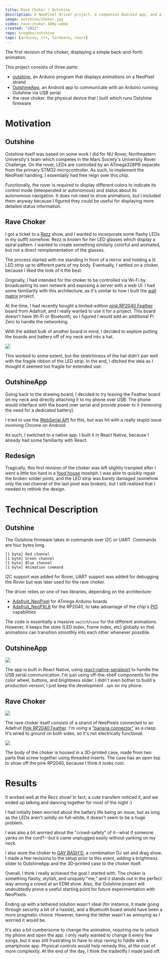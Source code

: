 ```yaml
---
title: Rave Choker / Outshine
description: A NeoPixel driver project, a companion Android app, and a stylish LED choker.
image: outshine/choker.jpg
video: rave-choker.480p.webm
created: "2022"
repo: breqdev/outshine
tags: [arduino, c++, hardware, react]
---
```


<Giphy id="WHmc9HI2lXWgnEgY7Y" />
<Caption>
  The first revision of the choker, displaying a simple back-and-forth animation.
</Caption>

This project consists of three parts:

- [outshine](https://github.com/breqdev/outshine), an Arduino program that displays animations on a NeoPixel strand
- [OutshineApp](https://github.com/breqdev/OutshineApp), an Android app to communicate with an Arduino running Outshine via USB serial
- the rave choker, the physical device that I built which runs Outshine firmware

# Motivation

## Outshine

Outshine itself was based on some work I did for NU Rover, Northeastern University's team which competes in the Mars Society's University Rover Challenge. On the rover, LEDs are controlled by an ATmega328PB separate from the primary STM32 microcontroller. As such, to implement the NeoPixel handling, I essentially had free reign over this chip.

Functionally, the rover is required to display different colors to indicate its control mode (teleoperated or autonomous) and status about its autonomous navigation. It does not need to show animations, but I included them anyway because I figured they could be useful for displaying more detailed status information.

## Rave Choker

I got a ticket to a [Rezz](https://twitter.com/officialrezz) show, and I wanted to incorporate some flashy LEDs in my outfit somehow. Rezz is known for her LED glasses which display a spiral pattern. I wanted to create something similarly colorful and animated, but not a direct reimplementation of the glasses.

The process started with me standing in front of a mirror and holding a lit LED strip up to different parts of my body. Eventually, I settled on a choker, because I liked the look of it the best.

Originally, I had intended for the choker to be controlled via Wi-Fi by broadcasting its own network and exposing a server with a web UI. I had some familiarity with this architecture, as it's similar to how I built the [wall matrix](/projects/wallmatrix) project.

At the time, I had recently bought a limited-edition [pink RP2040 Feather](https://www.adafruit.com/product/5299) board from Adafruit, and I really wanted to use it for a project. This board doesn't have Wi-Fi or Bluetooth, so I figured I would add an additional Pi Zero to handle the networking.

With the added bulk of another board in mind, I decided to explore putting the boards and battery off of my neck and into a hat.

![](outshine/hat.jpg)

This worked to some extent, but the stretchiness of the hat didn't pair well with the fragile ribbon of the LED strip. In the end, I ditched the idea as I thought it seemed too fragile for extended use.

## OutshineApp

Going back to the drawing board, I decided to try leaving the Feather board on my neck and directly attaching it to my phone over USB. The phone would interface with the board over serial and provide power to it (removing the need for a dedicated battery).

I tried to use the [WebSerial API](https://developer.mozilla.org/en-US/docs/Web/API/Web_Serial_API) for this, but was hit with a really stupid issue involving Chrome on Android:

<Tweet id="1476122496319606787" />

As such, I switched to a native app. I built it in React Native, because I already had some familiarity with React.

## Redesign

Tragically, this first revision of the choker was left slightly trampled after I went a little too hard in a [food house](https://twitter.com/fo0dhouse) moshpit. I was able to quickly repair the broken solder joints, and the LED strip was barely damaged (somehow only the red channel of the last pixel was broken), but I still realized that I needed to rethink the design.

# Technical Description

## Outshine

The Outshine firmware takes in commands over I2C or UART. Commands are four bytes long.

```
[1 byte] Red channel
[1 byte] Green channel
[1 byte] Blue channel
[1 byte] Animation command
```

I2C support was added for Rover, UART support was added for debugging the Rover but was later used for the rave choker.

The driver relies on one of two libraries, depending on the architecture:

- [Adafruit_NeoPixel](https://learn.adafruit.com/adafruit-neopixel-uberguide/arduino-library-installation) for ATmega Arduino boards
- [Adafruit_NeoPXL8](https://learn.adafruit.com/adafruit-neopxl8-featherwing-and-library/neopxl8-arduino-library) for the RP2040, to take advantage of the chip's [PIO](https://hackspace.raspberrypi.com/articles/what-is-programmable-i-o-on-raspberry-pi-pico) capabilities

The code is essentially a massive `switch`/`case` for the different animations. However, it keeps the state (LED index, frame index, etc) globally so that animations can transition smoothly into each other whenever possible.

## OutshineApp

![](outshine/app.jpg)

The app is built in React Native, using [react-native-serialport](https://github.com/melihyarikkaya/react-native-serialport) to handle the USB serial communication. I'm just using off-the-shelf components for the color wheel, buttons, and brightness slider. I didn't even bother to build a production version; I just keep the development `.apk` on my phone.

## Rave Choker

![](outshine/choker.jpg)

The rave choker itself consists of a strand of NeoPixels connected to an Adafruit [Pink RP2040 Feather](https://www.adafruit.com/product/5299). I'm using a ["banana connector"](https://en.wikipedia.org/wiki/Banana_connector) as a clasp. It's wired to ground on both sides, so it's not electrically functional.

![](outshine/board.jpg)

The body of the choker is housed in a 3D-printed case, made from two parts that screw together using threaded inserts. The case has an open top to show off the pink RP2040, because I think it looks cool.

# Results

It worked well at the Rezz show! In fact, a cute transfem noticed it, and we ended up talking and dancing together for most of the night :)

I had initially been worried about the battery life being an issue, but as long as the LEDs aren't solidly on full-white, it doesn't seem to be a huge problem.

I was also a bit worried about the "crowd-safety" of it--what if someone yanks on the cord?--but it came unplugged easily without yanking on my neck.

I also wore the choker to [GAY BASH'D](https://www.gaybashdboston.com/), a combination DJ set and drag show. I made a few revisions to the setup prior to this event, adding a brightness slider to OutshineApp and the 3D-printed case to the choker itself.

Overall, I think I really achieved the goal I started with. The choker is something flashy, stylish, and uniquely "me," and it stands out in the perfect way among a crowd at an EDM show. Also, the Outshine project will undoubtedly prove a useful starting point for future experimentation with NeoPixels.

Ending up with a tethered solution wasn't ideal (for instance, it made going through security a bit of a hassle), and a Bluetooth board would have been a more pragmatic choice. However, having the tether wasn't as annoying as I worried it would be.

It's also a bit cumbersome to change the animation, requiring me to unlock my phone and open the app. I only really wanted to change it every few songs, but it was still frustrating to have to stop raving to fiddle with a smartphone app. Physical controls would help remedy this, at the cost of more complexity. At the end of the day, I think the tradeoffs I made paid off.
